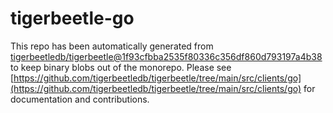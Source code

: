 # tigerbeetle-go
This repo has been automatically generated from [tigerbeetledb/tigerbeetle@1f93cfbba2535f80336c356df860d793197a4b38](https://github.com/tigerbeetledb/tigerbeetle/commit/1f93cfbba2535f80336c356df860d793197a4b38) to keep binary blobs out of the monorepo. Please see [https://github.com/tigerbeetledb/tigerbeetle/tree/main/src/clients/go](https://github.com/tigerbeetledb/tigerbeetle/tree/main/src/clients/go) for documentation and contributions.
